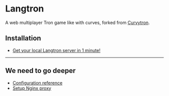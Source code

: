 Langtron
=========

A web multiplayer Tron game like with curves, forked from [Curvytron](https://github.com/Curvytron/curvytron).

## Installation

* [Get your local Langtron server in 1 minute!](doc/installation.md)

---

## We need to go deeper

* [Configuration reference](doc/configuration.md)
* [Setup Nginx proxy](doc/nginx-proxy.md)
